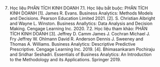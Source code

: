 7. Học liệu PHÂN TÍCH KINH DOANH
7.1. Học liệu bắt buộc: PHÂN TÍCH KINH DOANH \[1\]. James R. Evans. Business Analytics: Methods Models and
Decisions. Pearson Education Limited 2021.
\[2\]. S. Christian Albright and Wayne L. Winston. Business Anallytics:
Data Analysis and Decision Making. Cengage Learning Inc. 2020.
7.2. Học liệu tham khảo: PHÂN TÍCH KINH DOANH \[3\]. Jeffrey D. Camm James J. Cochran Michael J. Fry Jeffrey W.
Ohlmann David R. Anderson Dennis J. Sweeney and Thomas A. Williams.
Business Analytics: Descriptive Predictive Prescriptive. Cengage
Learning Inc. 2019.
\[4\]. Bhimasankaram Pochiraju and Sridhar Seshadri. Essentials of
Business Analytics: An Introduction to the Methodology and its
Applications. Springer 2019.
